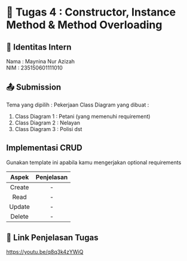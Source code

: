# 📁 Tugas 4 : Constructor, Instance Method & Method Overloading

## 👤 Identitas Intern
Nama : Maynina Nur Azizah             
NIM  : 235150601111010

## 📤 Submission

Tema yang dipilih : Pekerjaan
Class Diagram yang dibuat : 
1. Class Diagram 1 : Petani (yang memenuhi requirement)
2. Class Diagram 2 : Nelayan
3. Class Diagram 3 : Polisi
dst

## Implementasi CRUD

Gunakan template ini apabila kamu mengerjakan optional requirements

| Aspek | Penjelasan    |     
| :---:   | :---: | 
| Create | -   | 
| Read | -   | 
| Update | -   | 
| Delete | -   | 



## 🔗 Link Penjelasan Tugas

https://youtu.be/q8q3k4zYWiQ
